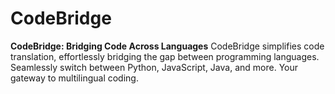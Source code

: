 # CodeBridge
**CodeBridge: Bridging Code Across Languages**  CodeBridge simplifies code translation, effortlessly bridging the gap between programming languages. Seamlessly switch between Python, JavaScript, Java, and more. Your gateway to multilingual coding.
